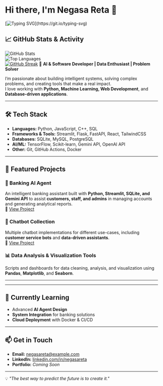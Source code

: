 # Hi there, I'm Negasa Reta 👋
[![Typing SVG](https://readme-typing-svg.herokuapp.com?size=24&color=58A6FF&center=true&vCenter=true&width=800&lines=Hi+there!+I'm+Negasa+Reta;AI+%26+Software+Developer;Machine+Learning+Enthusiast;Python+%7C+Streamlit+%7C+SQLite;Building+AI+Agents+%26+Banking+Solutions;Let's+Innovate+Together!)](https://git.io/typing-svg)


## 📈 GitHub Stats & Activity
![GitHub Stats](https://github-readme-stats.vercel.app/api?username=NegasaReta&show_icons=true&theme=tokyonight)  
![Top Languages](https://github-readme-stats.vercel.app/api/top-langs/?username=NegasaReta&layout=compact&theme=tokyonight)  
[![GitHub Streak](https://github-readme-streak-stats-gamma-topaz.vercel.app?user=NegasaReta&theme=merko)](https://git.io/streak-stats)
🚀 **AI & Software Developer | Data Enthusiast | Problem Solver**

I’m passionate about building intelligent systems, solving complex problems, and creating tools that make a real impact.  
I love working with **Python, Machine Learning, Web Development**, and **Database-driven applications**.  

---

## 🛠 Tech Stack
- **Languages:** Python, JavaScript, C++, SQL
- **Frameworks & Tools:** Streamlit, Flask, FastAPI, React, TailwindCSS
- **Databases:** SQLite, MySQL, PostgreSQL
- **AI/ML:** TensorFlow, Scikit-learn, Gemini API, OpenAI API
- **Other:** Git, GitHub Actions, Docker

---

## 📌 Featured Projects
### 💬 Banking AI Agent  
An intelligent banking assistant built with **Python, Streamlit, SQLite, and Gemini API** to assist **customers, staff, and admins** in managing accounts and generating analytical reports.  
🔗 [View Project](https://github.com/NegasaReta/chatbots)

### 🤖 Chatbot Collection  
Multiple chatbot implementations for different use-cases, including **customer service bots** and **data-driven assistants**.  
🔗 [View Project](https://github.com/NegasaReta/chatbots)

### 📊 Data Analysis & Visualization Tools  
Scripts and dashboards for data cleaning, analysis, and visualization using **Pandas**, **Matplotlib**, and **Seaborn**.

---

---

## 🌱 Currently Learning
- Advanced **AI Agent Design**
- **System Integration** for banking solutions
- **Cloud Deployment** with Docker & CI/CD

---

## 📫 Get in Touch
- **Email:** negasareta@example.com  
- **LinkedIn:** [linkedin.com/in/negasareta](https://linkedin.com/in/negasareta)  
- **Portfolio:** *Coming Soon*

---

💡 *"The best way to predict the future is to create it."*

